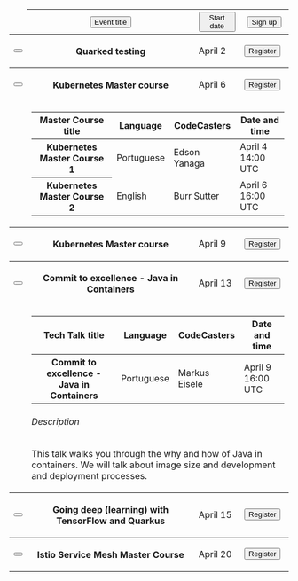 <table class="pf-c-table pf-m-expandable pf-m-grid-md rhd-c-table" role="grid" aria-label="Expandable table example" id="table-expandable">
  <thead>
    <tr role="row">
      <td role="cell"></td>
      <th class="pf-c-table__sort pf-m-width-30" role="columnheader" aria-sort="ascending" scope="col">
        <button class="pf-c-button pf-m-plain" type="button">Event title
          <span class="pf-c-table__sort-indicator">
            <i class="fas fa-arrows-alt-v"></i>
          </span>
        </button>
      </th>
      <th class="pf-c-table__sort pf-m-selected" role="columnheader" aria-sort="none" scope="col">
        <button class="pf-c-button pf-m-plain" type="button">Start date
          <span class="pf-c-table__sort-indicator">
            <i class="fas fa-long-arrow-alt-down"></i>
          </span>
        </button>
      </th>
      <th class="pf-c-table__sort" role="columnheader" aria-sort="none" scope="col">
        <button class="pf-c-button pf-m-plain" type="button">Sign up
          <span class="pf-c-table__sort-indicator">
            <i class="fas fa-arrows-alt-v"></i>
          </span>
        </button>
      </th>
    </tr>
  </thead>
  <tbody role="rowgroup">
    <tr role="row">
      <td class="pf-c-table__toggle" role="cell">
        <button class="pf-c-button pf-m-plain pf-m-expanded" aria-labelledby="table-expandable-node1 table-expandable-expandable-toggle1" id="table-expandable-expandable-toggle1" aria-label="Details" aria-controls="table-expandable-content1" aria-expanded="true">
          <i class="fas fa-angle-right pf-c-table__toggle-icon" aria-hidden="true"></i>
        </button>
      </td>
      <th role="columnheader" data-label="Repository name">
        <p id="table-expandable-node1">Quarked testing</p>
      </th>
      <td role="cell" data-label="Branches">April 2</td>
      <td role="cell" data-label="Pull requests">
        <button class="pf-c-button pf-m-link">
          Register
          <span class="pf-c-button__icon"><i class="fas fa-arrow-right" aria-hidden="true"></i></span>
        </button>
      </td>
    </tr>
  </tbody>
  <tbody class="pf-m-expanded" role="rowgroup">
    <tr role="row">
      <td class="pf-c-table__toggle" role="cell">
        <button class="pf-c-button pf-m-plain pf-m-expanded" aria-labelledby="table-expandable-node1 table-expandable-expandable-toggle1" id="table-expandable-expandable-toggle1" aria-label="Details" aria-controls="table-expandable-content1" aria-expanded="true">
          <i class="fas fa-angle-down pf-c-table__toggle-icon" aria-hidden="true"></i>
        </button>
      </td>
      <th role="columnheader" data-label="Repository name">
        <p id="table-expandable-node1">Kubernetes Master course</p>
      </th>
      <td role="cell" data-label="Branches">April 6</td>
      <td role="cell" data-label="Pull requests">
        <button class="pf-c-button pf-m-link">
          Register
          <span class="pf-c-button__icon"><i class="fas fa-arrow-right" aria-hidden="true"></i></span>
        </button>
      </td>
    </tr>
    <tr class="pf-c-table__expandable-row pf-m-expanded" role="row">
      <td></td>
      <td role="cell" colspan="4" id="table-expandable-content1">
        <div class="pf-c-table__expandable-row-content">
          <table class="pf-c-table pf-m-compact pf-m-grid-md pf-m-no-border-rows rhd-m-nested-table" role="grid" aria-label="This is a compact table with border rows example" id="table-no-borders">
            <thead>
              <tr role="row">
                <th role="columnheader" scope="col">Master Course title</th>
                <th role="columnheader" scope="col">Language</th>
                <th role="columnheader" scope="col">CodeCasters</th>
                <th role="columnheader" scope="col">Date and time</th>
              </tr>
            </thead>
            <tbody role="rowgroup">
              <tr role="row">
                <th role="columnheader" data-label="Master Course title">
                  <span id="table-no-borders-name1">Kubernetes Master Course 1</span>
                </th>
                <td role="cell" data-label="Language">Portuguese</td>
                <td role="cell" data-label="CodeCasters">Edson Yanaga</td>
                <td role="cell" data-label="Date and time">April 4 14:00 UTC</td>
              </tr>
              <tr role="row">
                <th role="columnheader" data-label="Master Course title">
                  <span id="table-no-borders-name1">Kubernetes Master Course 2</span>
                </th>
                <td role="cell" data-label="Language">English</td>
                <td role="cell" data-label="CodeCasters">Burr Sutter</td>
                <td role="cell" data-label="Date and time">April 6 16:00 UTC</td>
              </tr>
            </tbody>
          </table>
        </div>
      </td>
    </tr>
  </tbody>
    <tbody role="rowgroup">
    <tr role="row">
      <td class="pf-c-table__toggle" role="cell">
        <button class="pf-c-button pf-m-plain pf-m-expanded" aria-labelledby="table-expandable-node1 table-expandable-expandable-toggle1" id="table-expandable-expandable-toggle1" aria-label="Details" aria-controls="table-expandable-content1" aria-expanded="true">
          <i class="fas fa-angle-right pf-c-table__toggle-icon" aria-hidden="true"></i>
        </button>
      </td>
      <th role="columnheader" data-label="Repository name">
        <p id="table-expandable-node1">Kubernetes Master course</p>
      </th>
      <td role="cell" data-label="Branches">April 9</td>
      <td role="cell" data-label="Pull requests">
        <button class="pf-c-button pf-m-link">
          Register
          <span class="pf-c-button__icon"><i class="fas fa-arrow-right" aria-hidden="true"></i></span>
        </button>
      </td>
    </tr>
  </tbody>
  <tbody class="pf-m-expanded" role="rowgroup">
    <tr role="row">
      <td class="pf-c-table__toggle" role="cell">
        <button class="pf-c-button pf-m-plain pf-m-expanded" aria-labelledby="table-expandable-node1 table-expandable-expandable-toggle1" id="table-expandable-expandable-toggle1" aria-label="Details" aria-controls="table-expandable-content1" aria-expanded="true">
          <i class="fas fa-angle-down pf-c-table__toggle-icon" aria-hidden="true"></i>
        </button>
      </td>
      <th role="columnheader" data-label="Repository name">
        <p id="table-expandable-node1">Commit to excellence - Java in Containers</p>
      </th>
      <td role="cell" data-label="Branches">April 13</td>
      <td role="cell" data-label="Pull requests">
        <button class="pf-c-button pf-m-link">
          Register
          <span class="pf-c-button__icon"><i class="fas fa-arrow-right" aria-hidden="true"></i></span>
        </button>
      </td>
    </tr>
    <tr class="pf-c-table__expandable-row pf-m-expanded" role="row">
      <td></td>
      <td role="cell" colspan="4" id="table-expandable-content1">
        <div class="pf-c-table__expandable-row-content">
          <table class="pf-c-table pf-m-compact pf-m-grid-md pf-m-no-border-rows rhd-m-nested-table" role="grid" aria-label="This is a compact table with border rows example" id="table-no-borders">
            <thead>
              <tr role="row">
                <th role="columnheader" scope="col">Tech Talk title</th>
                <th role="columnheader" scope="col">Language</th>
                <th role="columnheader" scope="col">CodeCasters</th>
                <th role="columnheader" scope="col">Date and time</th>
              </tr>
            </thead>
            <tbody role="rowgroup">
              <tr role="row">
                <th role="columnheader" data-label="Tech Talk title">
                  <span id="table-no-borders-name1">Commit to excellence - Java in Containers</span>
                </th>
                <td role="cell" data-label="Language">Portuguese</td>
                <td role="cell" data-label="CodeCasters">Markus Eisele</td>
                <td role="cell" data-label="Date and time">April 9 16:00 UTC</td>
              </tr>
            </tbody>
          </table>
          <h6>Description</h6>
          <p>
          This talk walks you through the why and how of Java in containers. We will talk about image size and development and deployment processes.
          </p>
        </div>
      </td>
    </tr>
  </tbody>
  <tbody role="rowgroup">
    <tr role="row">
      <td class="pf-c-table__toggle" role="cell">
        <button class="pf-c-button pf-m-plain pf-m-expanded" aria-labelledby="table-expandable-node1 table-expandable-expandable-toggle1" id="table-expandable-expandable-toggle1" aria-label="Details" aria-controls="table-expandable-content1" aria-expanded="true">
          <i class="fas fa-angle-right pf-c-table__toggle-icon" aria-hidden="true"></i>
        </button>
      </td>
      <th role="columnheader" data-label="Repository name">
        <p id="table-expandable-node1">Going deep (learning) with TensorFlow and Quarkus</p>
      </th>
      <td role="cell" data-label="Branches">April 15</td>
      <td role="cell" data-label="Pull requests">
        <button class="pf-c-button pf-m-link">
          Register
          <span class="pf-c-button__icon"><i class="fas fa-arrow-right" aria-hidden="true"></i></span>
        </button>
      </td>
    </tr>
  </tbody>
  <tbody role="rowgroup">
    <tr role="row">
      <td class="pf-c-table__toggle" role="cell">
        <button class="pf-c-button pf-m-plain pf-m-expanded" aria-labelledby="table-expandable-node1 table-expandable-expandable-toggle1" id="table-expandable-expandable-toggle1" aria-label="Details" aria-controls="table-expandable-content1" aria-expanded="true">
          <i class="fas fa-angle-right pf-c-table__toggle-icon" aria-hidden="true"></i>
        </button>
      </td>
      <th role="columnheader" data-label="Repository name">
        <p id="table-expandable-node1">Istio Service Mesh Master Course</p>
      </th>
      <td role="cell" data-label="Branches">April 20</td>
      <td role="cell" data-label="Pull requests">
        <button class="pf-c-button pf-m-link pf-m-disabled">
          Register
          <span class="pf-c-button__icon"><i class="fas fa-arrow-right" aria-hidden="true"></i></span>
        </button>
      </td>
    </tr>
  </tbody>
</table>
